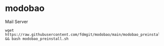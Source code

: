 # modobao
Mail Server

```
wget https://raw.githubusercontent.com/fdmgit/modobao/main/modobao_preinstall.sh && bash modobao_preinstall.sh
```
